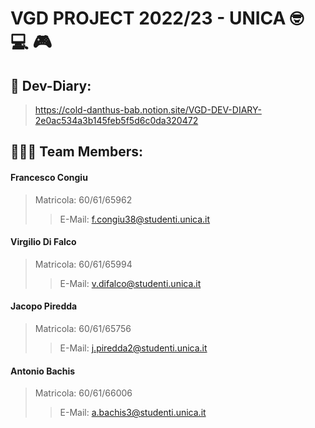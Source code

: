 # VGD PROJECT 2022/23 - UNICA :nerd_face: :computer: :video_game:

## 📝 Dev-Diary:
> https://cold-danthus-bab.notion.site/VGD-DEV-DIARY-2e0ac534a3b145feb5f5d6c0da320472

## 🧑🏻‍💻 Team Members:

#### Francesco Congiu
> Matricola: 60/61/65962
>
>> E-Mail: f.congiu38@studenti.unica.it

#### Virgilio Di Falco
> Matricola: 60/61/65994
>
>> E-Mail: v.difalco@studenti.unica.it

#### Jacopo Piredda
> Matricola: 60/61/65756
>
>> E-Mail: j.piredda2@studenti.unica.it


#### Antonio Bachis
> Matricola: 60/61/66006
>
>> E-Mail: a.bachis3@studenti.unica.it

